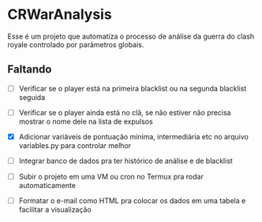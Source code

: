 # CRWarAnalysis

Esse é um projeto que automatiza o processo de análise da guerra do clash royale controlado por parâmetros globais.

## Faltando

- [ ] Verificar se o player está na primeira blacklist ou na segunda blacklist seguida
- [ ] Verificar se o player ainda está no clã, se não estiver não precisa mostrar o nome dele na lista de expulsos  
- [X] Adicionar variáveis de pontuação mínima, intermediária etc no arquivo variables.py para controlar melhor  
- [ ] Integrar banco de dados pra ter histórico de análise e de blacklist  
- [ ] Subir o projeto em uma VM ou cron no Termux pra rodar automaticamente  
- [ ] Formatar o e-mail como HTML pra colocar os dados em uma tabela e facilitar a visualização  


